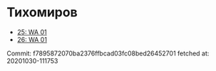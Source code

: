 # Тихомиров
- [25: WA 01](25.md)
- [26: WA 01](26.md)

Commit: f7895872070ba2376ffbcad03fc08bed26452701
 fetched at: 20201030-111753
